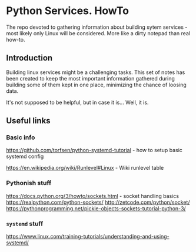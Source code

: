 # Python Services. HowTo
The repo devoted to gathering information about building sytem services - most likely only Linux will be considered.
More like a dirty notepad than real how-to.

## Introduction

Building linux services might be a challenging tasks. This set of notes has been created to keep the most important information gathered during building some of them kept in one place, minimizing the chance of loosing data.

It's not supposed to be helpful, but in case it is... Well, it is.

## Useful links

### Basic info
https://github.com/torfsen/python-systemd-tutorial - how to setup basic systemd config

https://en.wikipedia.org/wiki/Runlevel#Linux - Wiki runlevel table

### Pythonish stuff
https://docs.python.org/3/howto/sockets.html - socket handling basics
https://realpython.com/python-sockets/
http://zetcode.com/python/socket/
https://pythonprogramming.net/pickle-objects-sockets-tutorial-python-3/


### `systemd` stuff
https://www.linux.com/training-tutorials/understanding-and-using-systemd/
